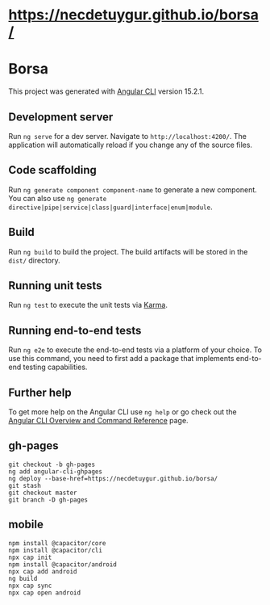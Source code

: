 # https://necdetuygur.github.io/borsa/

# Borsa

This project was generated with [Angular CLI](https://github.com/angular/angular-cli) version 15.2.1.

## Development server

Run `ng serve` for a dev server. Navigate to `http://localhost:4200/`. The application will automatically reload if you change any of the source files.

## Code scaffolding

Run `ng generate component component-name` to generate a new component. You can also use `ng generate directive|pipe|service|class|guard|interface|enum|module`.

## Build

Run `ng build` to build the project. The build artifacts will be stored in the `dist/` directory.

## Running unit tests

Run `ng test` to execute the unit tests via [Karma](https://karma-runner.github.io).

## Running end-to-end tests

Run `ng e2e` to execute the end-to-end tests via a platform of your choice. To use this command, you need to first add a package that implements end-to-end testing capabilities.

## Further help

To get more help on the Angular CLI use `ng help` or go check out the [Angular CLI Overview and Command Reference](https://angular.io/cli) page.

## gh-pages
```
git checkout -b gh-pages
ng add angular-cli-ghpages
ng deploy --base-href=https://necdetuygur.github.io/borsa/
git stash
git checkout master
git branch -D gh-pages
```


## mobile
```
npm install @capacitor/core
npm install @capacitor/cli
npx cap init
npm install @capacitor/android
npx cap add android
ng build
npx cap sync
npx cap open android
```
